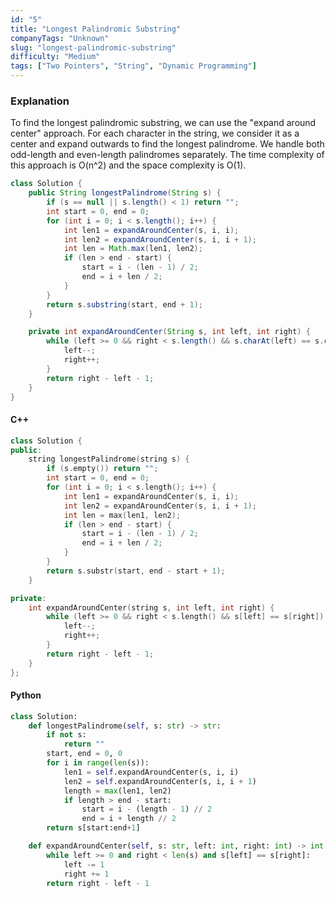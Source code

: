 ```yaml
---
id: "5"
title: "Longest Palindromic Substring"
companyTags: "Unknown"
slug: "longest-palindromic-substring"
difficulty: "Medium"
tags: ["Two Pointers", "String", "Dynamic Programming"]
---
```


### Explanation
To find the longest palindromic substring, we can use the "expand around center" approach. 
For each character in the string, we consider it as a center and expand outwards to find the longest palindrome.
We handle both odd-length and even-length palindromes separately.
The time complexity of this approach is O(n^2) and the space complexity is O(1).

```java
class Solution {
    public String longestPalindrome(String s) {
        if (s == null || s.length() < 1) return "";
        int start = 0, end = 0;
        for (int i = 0; i < s.length(); i++) {
            int len1 = expandAroundCenter(s, i, i);
            int len2 = expandAroundCenter(s, i, i + 1);
            int len = Math.max(len1, len2);
            if (len > end - start) {
                start = i - (len - 1) / 2;
                end = i + len / 2;
            }
        }
        return s.substring(start, end + 1);
    }

    private int expandAroundCenter(String s, int left, int right) {
        while (left >= 0 && right < s.length() && s.charAt(left) == s.charAt(right)) {
            left--;
            right++;
        }
        return right - left - 1;
    }
}
```

#### C++
```cpp
class Solution {
public:
    string longestPalindrome(string s) {
        if (s.empty()) return "";
        int start = 0, end = 0;
        for (int i = 0; i < s.length(); i++) {
            int len1 = expandAroundCenter(s, i, i);
            int len2 = expandAroundCenter(s, i, i + 1);
            int len = max(len1, len2);
            if (len > end - start) {
                start = i - (len - 1) / 2;
                end = i + len / 2;
            }
        }
        return s.substr(start, end - start + 1);
    }

private:
    int expandAroundCenter(string s, int left, int right) {
        while (left >= 0 && right < s.length() && s[left] == s[right]) {
            left--;
            right++;
        }
        return right - left - 1;
    }
};
```

#### Python
```python
class Solution:
    def longestPalindrome(self, s: str) -> str:
        if not s:
            return ""
        start, end = 0, 0
        for i in range(len(s)):
            len1 = self.expandAroundCenter(s, i, i)
            len2 = self.expandAroundCenter(s, i, i + 1)
            length = max(len1, len2)
            if length > end - start:
                start = i - (length - 1) // 2
                end = i + length // 2
        return s[start:end+1]

    def expandAroundCenter(self, s: str, left: int, right: int) -> int:
        while left >= 0 and right < len(s) and s[left] == s[right]:
            left -= 1
            right += 1
        return right - left - 1
```